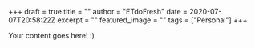 +++
draft = true
title = ""
author = "ETdoFresh"
date = 2020-07-07T20:58:22Z
excerpt = ""
featured_image = ""
tags = ["Personal"]
+++

Your content goes here! :)